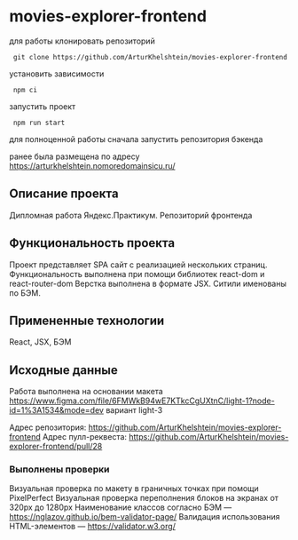 # movies-explorer-frontend
для работы клонировать репозиторий
```shell 
 git clone https://github.com/ArturKhelshtein/movies-explorer-frontend
```

установить зависимости
```shell 
 npm ci
```

запустить проект
```shell 
 npm run start
```

для полноценной работы сначала запустить репозитория бэкенда

ранее была размещена по адресу https://arturkhelshtein.nomoredomainsicu.ru/

## Описание проекта
Дипломная работа Яндекс.Практикум. Репозиторий фронтенда

## Функциональность проекта
Проект представляет SPA сайт с реализацией нескольких страниц. 
Функциональность выполнена при помощи библиотек react-dom и react-router-dom
Верстка выполнена в формате JSX. 
Ситили именованы по БЭМ.

## Примененные технологии
React, JSX, БЭМ

## Исходные данные
Работа выполнена на основании макета https://www.figma.com/file/6FMWkB94wE7KTkcCgUXtnC/light-1?node-id=1%3A1534&mode=dev вариант light-3

Адрес репозитория: https://github.com/ArturKhelshtein/movies-explorer-frontend
Адрес пулл-реквеста: https://github.com/ArturKhelshtein/movies-explorer-frontend/pull/28 


### Выполнены проверки
Визуальная проверка по макету в граничных точках при помощи PixelPerfect
Визуальная проверка переполнения блоков на экранах от 320px до 1280px 
Наименование классов согласно БЭМ — https://nglazov.github.io/bem-validator-page/
Валидация использования HTML-элементов — https://validator.w3.org/
